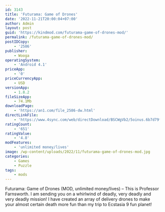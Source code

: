 ```yaml
---
id: 3143
title: 'Futurama: Game of Drones'
date: '2022-11-21T20:00:04+07:00'
author: Admin
layout: post
guid: 'https://kindmod.com/futurama-game-of-drones-mod/'
permalink: /futurama-game-of-drones-mod/
postIDCopy:
    - '2586'
publisher:
    - Wooga
operatingSystem:
    - 'Android 4.1'
priceApp:
    - '0'
priceCurrencyApp:
    - USD
versionApp:
    - 1.8.2
fileSizeApp:
    - 74.1Mb
downloadPage:
    - 'https://an1.com/file_2586-dw.html'
directLinkFile:
    - 'https://www.4sync.com/web/directDownload/BSCWgVb2/5oinus.6b7d79f0a040622504bc6358c24a57e3'
ratingCount:
    - '651'
ratingValue:
    - '4.8'
modFeatures:
    - 'unlimited money/lives'
image: /wp-content/uploads/2022/11/futurama-game-of-drones-mod.jpg
categories:
    - Games
    - Puzzle
tags:
    - mods
---
```


Futurama: Game of Drones (MOD, unlimited money/lives) – This is Professor Farnsworth. I am sending you on a whirlwind of deadly, very deadly and very deadly mission! I have created an array of delivery drones to make your almost certain death more fun than my trip to Ecstasia 9 fun planet!